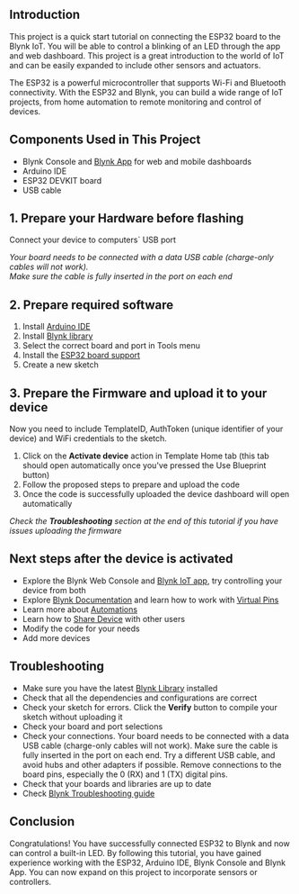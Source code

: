 ## Introduction
This project is a quick start tutorial on connecting the ESP32 board to the Blynk IoT. You will be able to control a blinking of an LED through the app and web dashboard. This project is a great introduction to the world of IoT and can be easily expanded to include other sensors and actuators.

The ESP32 is a powerful microcontroller that supports Wi-Fi and Bluetooth connectivity. With the ESP32 and Blynk, you can build a wide range of IoT projects, from home automation to remote monitoring and control of devices.

## Components Used in This Project
* Blynk Console and [Blynk App](https://docs.blynk.io/en/downloads/blynk-apps-for-ios-and-android) for web and mobile dashboards
* Arduino IDE
* ESP32 DEVKIT board
* USB cable

## 1. Prepare your Hardware before flashing
Connect your device to computers` USB port

_Your board needs to be connected with a data USB cable (charge-only cables will not work).  
Make sure the cable is fully inserted in the port on each end_

## 2. Prepare required software
1. Install [Arduino IDE](https://www.arduino.cc/en/software)
2. Install [Blynk library](https://docs.blynk.io/en/blynk-library-firmware-api/installation)
3. Select the correct board and port in Tools menu
4. Install the [ESP32 board support](https://randomnerdtutorials.com/installing-the-esp32-board-in-arduino-ide-windows-instructions/)
5. Create a new sketch  

## 3. Prepare the Firmware and upload it to your device
Now you need to include TemplateID, AuthToken (unique identifier of your device) and WiFi credentials to the sketch.

1. Click on the **Activate device** action in Template Home tab (this tab should open automatically once you've pressed the Use Blueprint button)
2. Follow the proposed steps to prepare and upload the code
3. Once the code is successfully uploaded the device dashboard will open automatically



_Check the **Troubleshooting** section at the end of this tutorial if you have issues uploading the firmware_


## Next steps after the device is activated
* Explore the Blynk Web Console and [Blynk IoT app](https://docs.blynk.io/en/downloads/blynk-apps-for-ios-and-android), try controlling your device from both
* Explore [Blynk Documentation](https://docs.blynk.io/en/) and learn how to work with [Virtual Pins](https://docs.blynk.io/en/getting-started/using-virtual-pins-to-control-physical-devices)
* Learn more about [Automations](https://docs.blynk.io/en/concepts/automations)
* Learn how to [Share Device](https://docs.blynk.io/en/concepts/users) with other users
* Modify the code for your needs
* Add more devices
## Troubleshooting
* Make sure you have the latest [Blynk Library](https://docs.blynk.io/en/blynk-library-firmware-api/installation) installed
* Check that all the dependencies and configurations are correct
* Check your sketch for errors. Click the **Verify** button to compile your sketch without uploading it
* Check your board and port selections
* Check your connections. Your board needs to be connected with a data USB cable (charge-only cables will not work). Make sure the cable is fully inserted in the port on each end. Try a different USB cable, and avoid hubs and other adapters if possible. Remove connections to the board pins, especially the 0 (RX) and 1 (TX) digital pins.
* Check that your boards and libraries are up to date
* Check [Blynk Troubleshooting guide](https://docs.blynk.io/en/troubleshooting/general-issues) 


## Conclusion
Congratulations! You have successfully connected ESP32 to Blynk and now can control a built-in LED. By following this tutorial, you have gained experience working with the ESP32, Arduino IDE, Blynk Console and Blynk App. You can now expand on this project to incorporate sensors or controllers.


